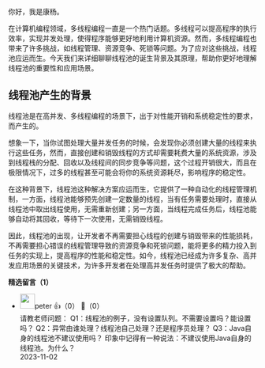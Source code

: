 你好，我是康杨。

在计算机编程领域，多线程编程一直是一个热门话题。多线程可以提高程序的执行效率，实现并发处理，使得程序能够更好地利用计算机资源。然而，多线程编程也带来了许多挑战，如线程管理、资源竞争、死锁等问题。为了应对这些挑战，线程池应运而生。今天我们来详细聊聊线程池的诞生背景及其原理，帮助你更好地理解线程池的重要性和应用场景。

## **线程池产生的背景**

线程池是在高并发、多线程编程的场景下，出于对性能开销和系统稳定性的要求，而产生的。

想象一下，当你试图处理大量并发任务的时候，会发现你必须创建大量的线程来执行这些任务，然而，直接创建和销毁线程的方式却需要耗费大量的系统资源，涉及到线程栈的分配、回收以及线程间的同步竞争等问题，这个过程开销很大，而且在极限情况下，过多的线程甚至可能会将你的系统资源耗尽，影响程序的稳定性。

在这种背景下，线程池这种解决方案应运而生，它提供了一种自动化的线程管理机制，一方面，线程池能够预先创建一定数量的线程，当有任务需要处理时，直接从线程池中取出线程使用，无需重新创建；另一方面，当线程完成任务后，线程池能够自动将其回收，等待下一次使用，无需销毁线程。

因此，线程池的出现，让开发者不再需要担心线程的创建与销毁带来的性能损耗，不再需要担心错误的线程管理导致的资源竞争和死锁问题，能将更多的精力投入到任务的实现上，提高程序的性能和稳定性。如今，线程池已经成为许多复杂、高并发应用场景的关键技术，为许多开发者在处理高并发任务时提供了极大的帮助。
<div><strong>精选留言（1）</strong></div><ul>
<li><img src="https://static001.geekbang.org/account/avatar/00/10/25/87/f3a69d1b.jpg" width="30px"><span>peter</span> 👍（0） 💬（0）<div>请教老师问题：
Q1：线程池的例子，没有设置队列。不需要设置吗？能设置吗？
Q2：异常由谁处理？线程池自己处理？还是程序员处理？
Q3：Java自身的线程池不建议使用吗？
印象中记得有一种说法：不建议使用Java自身的线程池。为什么？</div>2023-11-02</li><br/>
</ul>